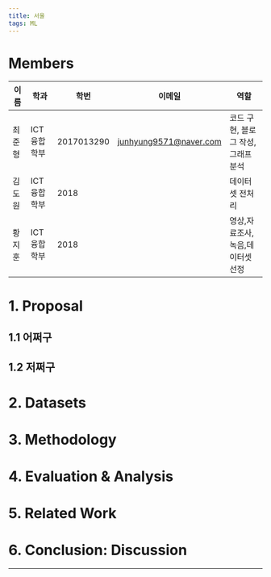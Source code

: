 ```yaml
---
title: 서울
tags: ML
---
```


# Members

| 이름   | 학과        | 학번       | 이메일                 | 역할                                |
| ------ | ----------- | ---------- | ---------------------- | ----------------------------------- |
| 최준형 | ICT융합학부 | 2017013290 | junhyung9571@naver.com | 코드 구현, 블로그 작성, 그래프 분석 |
| 김도원 | ICT융합학부 | 2018       |                        | 데이터셋 전처리                     |
| 황지훈 | ICT융합학부 | 2018       |                        | 영상,자료조사,녹음,데이터셋 선정    |

# 1. Proposal

## 1.1 어쩌구

## 1.2 저쩌구

# 2. Datasets

# 3. Methodology

# 4. Evaluation & Analysis

# 5. Related Work

# 6. Conclusion: Discussion

---
